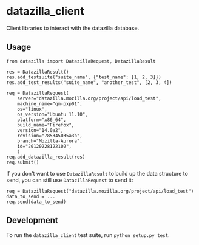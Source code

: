 datazilla_client
================

Client libraries to interact with the datazilla database.

Usage
-----

    from datazilla import DatazillaRequest, DatazillaResult
    
    res = DatazillaResult()
    res.add_testsuite("suite_name", {"test_name": [1, 2, 3]})
    res.add_test_results("suite_name", "another_test", [2, 3, 4])
    
    req = DatazillaRequest(
        server="datazilla.mozilla.org/project/api/load_test",
        machine_name="qm-pxp01",
        os="linux",
        os_version="Ubuntu 11.10",
        platform="x86_64",
        build_name="Firefox",
        version="14.0a2",
        revision="785345035a3b",
        branch="Mozilla-Aurora",
        id="20120228122102",
        )
    req.add_datazilla_result(res)
    req.submit()

If you don't want to use `DatazillaResult` to build up the data structure to
send, you can still use `DatazillaRequest` to send it:

    req = DatazillaRequest("datazilla.mozilla.org/project/api/load_test")
    data_to_send = ...
    req.send(data_to_send)


Development
-----------

To run the `datazilla_client` test suite, run `python setup.py test`.
